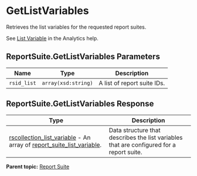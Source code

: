 # GetListVariables

Retrieves the list variables for the requested report suites.

See [List Variable](https://microsite.omniture.com/t2/help/en_US/sc/implement/index.html?f=list_var) in the Analytics help.

## ReportSuite.GetListVariables Parameters

|Name|Type|Description|
|----|----|-----------|
| `rsid_list` | `array(xsd:string)` | A list of report suite IDs.|

## ReportSuite.GetListVariables Response

| Type | Description |
|--------|---------------|
| [rscollection_list_variable](../../data_types/r_rscollection_list_variable.md#) - An array of [report_suite_list_variable](../../data_types/r_report_suite_list_variable.md#). | Data structure that describes the list variables that are configured for a report suite. |

**Parent topic:** [Report Suite](../../methods/report_suite/r_methods_reportsuite.md)

